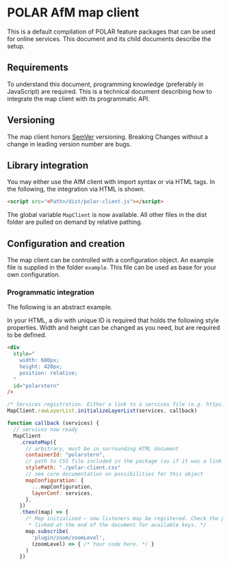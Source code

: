 # POLAR AfM map client

This is a default compilation of POLAR feature packages that can be used for online services. This document and its child documents describe the setup.

## Requirements

To understand this document, programming knowledge (preferably in JavaScript) are required. This is a technical document describing how to integrate the map client with its programmatic API.

## Versioning

The map client honors [SemVer](https://semver.org/lang/de/) versioning. Breaking Changes without a change in leading version number are bugs.

## Library integration

You may either use the AfM client with import syntax or via HTML tags. In the following, the integration via HTML is shown.

```html
<script src="<Path>/dist/polar-client.js"></script>
```

The global variable `MapClient` is now available. All other files in the dist folder are pulled on demand by relative pathing.

## Configuration and creation

The map client can be controlled with a configuration object. An example file is supplied in the folder `example`. This file can be used as base for your own configuration.

### Programmatic integration

The following is an abstract example.

In your HTML, a div with unique ID is required that holds the following style properties. Width and height can be changed as you need, but are required to be defined.

```html
<div
  style="
    width: 680px;
    height: 420px;
    position: relative;
  "
  id="polarstern"
/>
```

```js
/* Services registration. Either a link to a services file (e.g. https://geodienste.hamburg.de/services-internet.json) or a local array. Check the core documentation for more details, linked at the end of this document. */
MapClient.rawLayerList.initializeLayerList(services, callback)

function callback (services) {
  // services now ready
  MapClient
    .createMap({
      // arbitrary, must be in surrounding HTML document
      containerId: "polarstern",
      // path to CSS file included in the package (as if it was a link tag's href)
      stylePath: "./polar-client.css"
      // see core documentation on possibilities for this object
      mapConfiguration: {
        ...mapConfiguration,
        layerConf: services,
      },
    })
    .then((map) => {
      /* Map initialized – now listeners may be registered. Check the plugin
       * linked at the end of the document for available keys. */
      map.subscribe(
        'plugin/zoom/zoomLevel',
        (zoomLevel) => { /* Your code here. */ }
      )
    })
```

